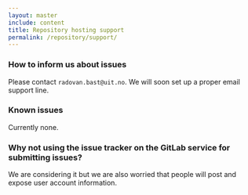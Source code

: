 ```yaml
---
layout: master
include: content
title: Repository hosting support
permalink: /repository/support/
---
```


### How to inform us about issues

Please contact `radovan.bast@uit.no`. We will soon set up a proper email support line.


### Known issues

Currently none.


### Why not using the issue tracker on the GitLab service for submitting issues?

We are considering it but we are also worried that people will post and expose
user account information.
